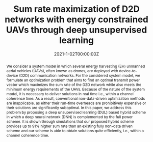 ---
title: "Sum rate maximization of D2D networks with energy constrained UAVs through deep unsupervised learning"

# Authors
# If you created a profile for a user (e.g. the default `admin` user), write the username (folder name) here 
# and it will be replaced with their full name and linked to their profile.
authors:
- Benjamin Lea
- admin
- Omer Waqar
- Jabed Tomal

date: "2021-1-02T00:00:00Z"
doi: ""

# Schedule page publish date (NOT publication's date).
publishDate: "2021-10-01T00:00:00Z"

# Publication type.
# Legend: 0 = Uncategorized; 1 = Conference paper; 2 = Journal article;
# 3 = Preprint / Working Paper; 4 = Report; 5 = Book; 6 = Book section;
# 7 = Thesis; 8 = Patent
publication_types: ["1"]

# Publication name and optional abbreviated publication name.
publication: Presented at *IEEE UEMCON 2021, New York, USA*
publication_short: ""

abstract: "We consider a system model in which several energy harvesting (EH) unmanned aerial vehicles (UAVs), often known as drones, are deployed with device-to-device (D2D) communication networks. For the considered system model, we formulate an optimization problem that aims to find an optimal transmit power vector which maximizes the sum rate of the D2D network while also meets the minimum energy requirements of the UAVs. Because of the nature of the system model, it is necessary to deliver solutions in real time i.e., within a channel coherence time. As a result, conventional non-data-driven optimization methods are inapplicable, as either their run-time overheads are prohibitively expensive or their solutions are significantly suboptimal. In this paper, we address this problem by proposing a deep unsupervised learning (DUL) based hybrid scheme in which a deep neural network (DNN) is complemented by the full power scheme. It is shown through simulations that our proposed hybrid scheme provides up to 91% higher sum rate than an existing fully non-data driven scheme and our scheme is able to obtain solutions quite efficiently, i.e., within a channel coherence time."

tags: []

# Display this page in the Featured widget?
featured: true

# Custom links (uncomment lines below)
# links:
# - name: Custom Link
#   url: http://example.org

url_pdf: ''
url_code: ''
url_dataset: ''
url_poster: ''
url_project: ''
url_slides: 'https://drive.google.com/file/d/1ipfiOwT1UD55o_9CjoFXtPxoL_wGDpxT/view?usp=sharing'
url_source: ''
url_video: ''

# Featured image
# To use, add an image named `featured.jpg/png` to your page's folder. 
image:
  caption: ''
  focal_point: ""
  preview_only: false

# Associated Projects (optional).
#   Associate this publication with one or more of your projects.
#   Simply enter your project's folder or file name without extension.
#   E.g. `internal-project` references `content/project/internal-project/index.md`.
#   Otherwise, set `projects: []`.
projects: []

# Slides (optional).
#   Associate this publication with Markdown slides.
#   Simply enter your slide deck's filename without extension.
#   E.g. `slides: "example"` references `content/slides/example/index.md`.
#   Otherwise, set `slides: ""`.
slides: ""
---